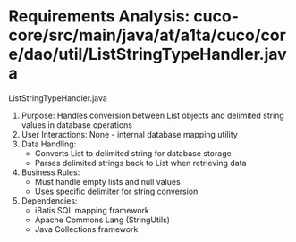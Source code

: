 # Requirements Analysis: cuco-core/src/main/java/at/a1ta/cuco/core/dao/util/ListStringTypeHandler.java

ListStringTypeHandler.java
1. Purpose: Handles conversion between List<String> objects and delimited string values in database operations
2. User Interactions: None - internal database mapping utility
3. Data Handling:
   - Converts List<String> to delimited string for database storage
   - Parses delimited strings back to List<String> when retrieving data
4. Business Rules:
   - Must handle empty lists and null values
   - Uses specific delimiter for string conversion
5. Dependencies:
   - iBatis SQL mapping framework
   - Apache Commons Lang (StringUtils)
   - Java Collections framework